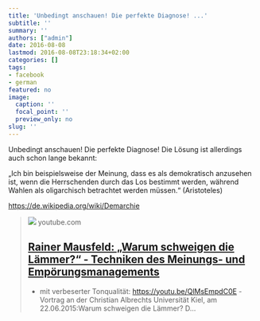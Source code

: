```yaml
---
title: 'Unbedingt anschauen! Die perfekte Diagnose! ...'
subtitle: ''
summary: ''
authors: ["admin"]
date: 2016-08-08
lastmod: 2016-08-08T23:18:34+02:00
categories: []
tags:
- facebook
- german
featured: no
image:
  caption: ''
  focal_point: ''
  preview_only: no
slug: ''
---
```

Unbedingt anschauen! Die perfekte Diagnose! Die Lösung ist allerdings auch schon lange bekannt:

„Ich bin beispielsweise der Meinung, dass es als demokratisch anzusehen ist, wenn die Herrschenden durch das Los bestimmt werden, während Wahlen als oligarchisch betrachtet werden müssen.“ (Aristoteles)

https://de.wikipedia.org/wiki/Demarchie﻿
> [![](https://i.ytimg.com/vi/Rx5SZrOsb6M/maxresdefault.jpg)](https://www.youtube.com/watch?v=Rx5SZrOsb6M)
> youtube.com
> ## [Rainer Mausfeld: „Warum schweigen die Lämmer?“ - Techniken des Meinungs- und Empörungsmanagements](https://www.youtube.com/watch?v=Rx5SZrOsb6M)
>
>- mit verbeserter Tonqualität: https://youtu.be/QlMsEmpdC0E -Vortrag an der Christian Albrechts Universität Kiel, am 22.06.2015:Warum schweigen die Lämmer? D...


